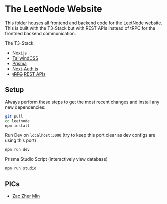 # The LeetNode Website

This folder houses all frontend and backend code for the LeetNode website. This is built with the T3-Stack but with REST APIs instead of tRPC for the frontned backend communication. 

The T3-Stack:
- [Next.js](https://nextjs.org/)
- [TailwindCSS](https://tailwindcss.com)
- [Prisma](https://prisma.io)
- [Next-Auth.js](https://next-auth.js.org)
- ~~[tRPC](https://trpc.io)~~ [REST APIs](https://nextjs.org/docs/api-routes/introduction)

## Setup

Always perform these steps to get the most recent changes and install any new dependencies:
```bash
git pull
cd leetnode
npm install
```

Run Dev on `localhost:3000` (try to keep this port clear as dev configs are using this port)
```bash
npm run dev
```

Prisma Studio Script (interactively view database)
```bash
npm run studio
```

## PICs
- [Zac Zher Min](https://www.linkedin.com/in/tamzhermin/)